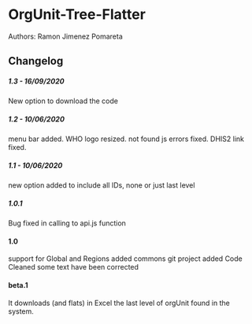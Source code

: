 # OrgUnit-Tree-Flatter

Authors: Ramon Jimenez Pomareta

## Changelog

##### 1.3 - 16/09/2020
New option to download the code

##### 1.2 - 10/06/2020
menu bar added. WHO logo resized. not found js errors fixed. DHIS2 link fixed.

##### 1.1 - 10/06/2020
new option added to include all IDs, none or just last level

##### 1.0.1
Bug fixed in calling to api.js function 

#### 1.0
support for Global and Regions added
commons git project added
Code Cleaned
some text have been corrected

#### beta.1
It downloads (and flats) in Excel the last level of orgUnit found in the system.